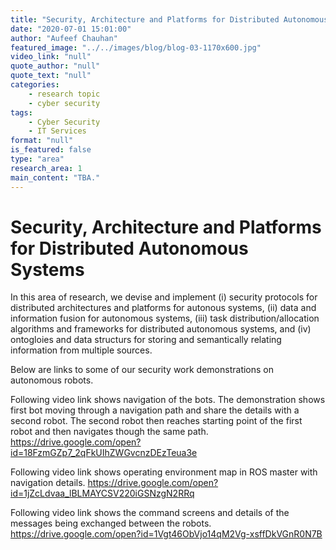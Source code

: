 ```yaml
---
title: "Security, Architecture and Platforms for Distributed Autonomous Systems"
date: "2020-07-01 15:01:00"
author: "Aufeef Chauhan"
featured_image: "../../images/blog/blog-03-1170x600.jpg"
video_link: "null"
quote_author: "null"
quote_text: "null"
categories: 
    - research topic
    - cyber security
tags: 
    - Cyber Security
    - IT Services
format: "null"
is_featured: false
type: "area"
research_area: 1
main_content: "TBA."
---
```



# Security, Architecture and Platforms for Distributed Autonomous Systems

In this area of research, we devise and implement (i) security protocols for distributed architectures and platforms for autonous systems, (ii) data and information fusion for autonomous systems, (iii) task distribution/allocation algorithms and frameworks for distributed autonomous systems, and (iv) ontogloies and data structurs for storing and semantically relating information from multiple sources.

Below are links to some of our security work demonstrations on autonomous robots.

Following video link shows navigation of the bots. The demonstration shows first bot moving through a navigation path and share the details with a second robot. The second robot then reaches starting point of the first robot and then navigates though the same path.
https://drive.google.com/open?id=18FzmGZp7_2qFkUIhZWGvcnzDEzTeua3e
 
Following video link shows operating environment map in ROS master with navigation details.
https://drive.google.com/open?id=1jZcLdvaa_lBLMAYCSV220iGSNzgN2RRq
 
Following video link shows the command screens and details of the messages being exchanged between the robots.
https://drive.google.com/open?id=1Vgt46ObVjo14qM2Vg-xsffDkVGnR0N7B
